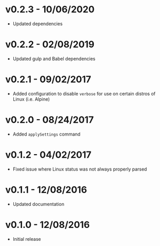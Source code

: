 # v0.2.3 - 10/06/2020

* Updated dependencies

# v0.2.2 - 02/08/2019

* Updated gulp and Babel dependencies

# v0.2.1 - 09/02/2017

* Added configuration to disable `verbose` for use on certain distros of Linux (i.e. Alpine)

# v0.2.0 - 08/24/2017

* Added `applySettings` command

# v0.1.2 - 04/02/2017

* Fixed issue where Linux status was not always properly parsed

# v0.1.1 - 12/08/2016

* Updated documentation

# v0.1.0 - 12/08/2016

* Initial release